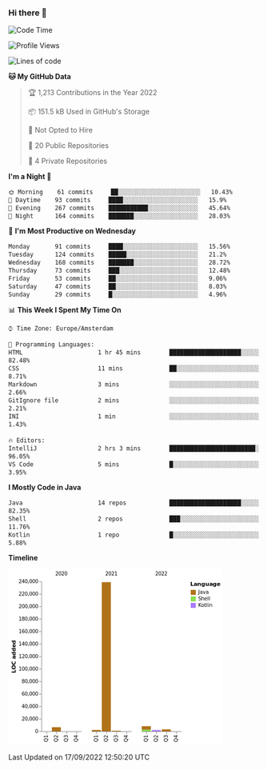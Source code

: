 ### Hi there 👋


<!--START_SECTION:waka-->
![Code Time](http://img.shields.io/badge/Code%20Time-2%2C485%20hrs%2041%20mins-blue)

![Profile Views](http://img.shields.io/badge/Profile%20Views-0-blue)

![Lines of code](https://img.shields.io/badge/From%20Hello%20World%20I%27ve%20Written-262%20Thousand%20lines%20of%20code-blue)

**🐱 My GitHub Data** 

> 🏆 1,213 Contributions in the Year 2022
 > 
> 📦 151.5 kB Used in GitHub's Storage 
 > 
> 🚫 Not Opted to Hire
 > 
> 📜 20 Public Repositories 
 > 
> 🔑 4 Private Repositories  
 > 
**I'm a Night 🦉** 

```text
🌞 Morning    61 commits     ██░░░░░░░░░░░░░░░░░░░░░░░   10.43% 
🌆 Daytime    93 commits     ████░░░░░░░░░░░░░░░░░░░░░   15.9% 
🌃 Evening    267 commits    ███████████░░░░░░░░░░░░░░   45.64% 
🌙 Night      164 commits    ███████░░░░░░░░░░░░░░░░░░   28.03%

```
📅 **I'm Most Productive on Wednesday** 

```text
Monday       91 commits     ████░░░░░░░░░░░░░░░░░░░░░   15.56% 
Tuesday      124 commits    █████░░░░░░░░░░░░░░░░░░░░   21.2% 
Wednesday    168 commits    ███████░░░░░░░░░░░░░░░░░░   28.72% 
Thursday     73 commits     ███░░░░░░░░░░░░░░░░░░░░░░   12.48% 
Friday       53 commits     ██░░░░░░░░░░░░░░░░░░░░░░░   9.06% 
Saturday     47 commits     ██░░░░░░░░░░░░░░░░░░░░░░░   8.03% 
Sunday       29 commits     █░░░░░░░░░░░░░░░░░░░░░░░░   4.96%

```


📊 **This Week I Spent My Time On** 

```text
⌚︎ Time Zone: Europe/Amsterdam

💬 Programming Languages: 
HTML                     1 hr 45 mins        ████████████████████░░░░░   82.48% 
CSS                      11 mins             ██░░░░░░░░░░░░░░░░░░░░░░░   8.71% 
Markdown                 3 mins              ░░░░░░░░░░░░░░░░░░░░░░░░░   2.66% 
GitIgnore file           2 mins              ░░░░░░░░░░░░░░░░░░░░░░░░░   2.21% 
INI                      1 min               ░░░░░░░░░░░░░░░░░░░░░░░░░   1.43%

🔥 Editors: 
IntelliJ                 2 hrs 3 mins        ████████████████████████░   96.05% 
VS Code                  5 mins              █░░░░░░░░░░░░░░░░░░░░░░░░   3.95%

```

**I Mostly Code in Java** 

```text
Java                     14 repos            ████████████████████░░░░░   82.35% 
Shell                    2 repos             ███░░░░░░░░░░░░░░░░░░░░░░   11.76% 
Kotlin                   1 repo              █░░░░░░░░░░░░░░░░░░░░░░░░   5.88%

```


**Timeline**

![Chart not found](https://raw.githubusercontent.com/powercasgamer/powercasgamer/master/charts/bar_graph.png) 


 Last Updated on 17/09/2022 12:50:20 UTC
<!--END_SECTION:waka-->
